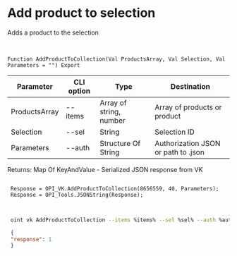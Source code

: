 ﻿---
sidebar_position: 5
---

# Add product to selection
 Adds a product to the selection


<br/>


`Function AddProductToCollection(Val ProductsArray, Val Selection, Val Parameters = "") Export`

 | Parameter | CLI option | Type | Destination |
 |-|-|-|-|
 | ProductsArray | --items | Array of string, number | Array of products or product |
 | Selection | --sel | String | Selection ID |
 | Parameters | --auth | Structure Of String | Authorization JSON or path to .json |

 
 Returns: Map Of KeyAndValue - Serialized JSON response from VK





```bsl title="Code example"
 
 Response = OPI_VK.AddProductToCollection(8656559, 40, Parameters);
 Response = OPI_Tools.JSONString(Response);
 
```
	


```sh title="CLI command example"
 
 oint vk AddProductToCollection --items %items% --sel %sel% --auth %auth%

```

```json title="Result"
 {
 "response": 1
 }
```
